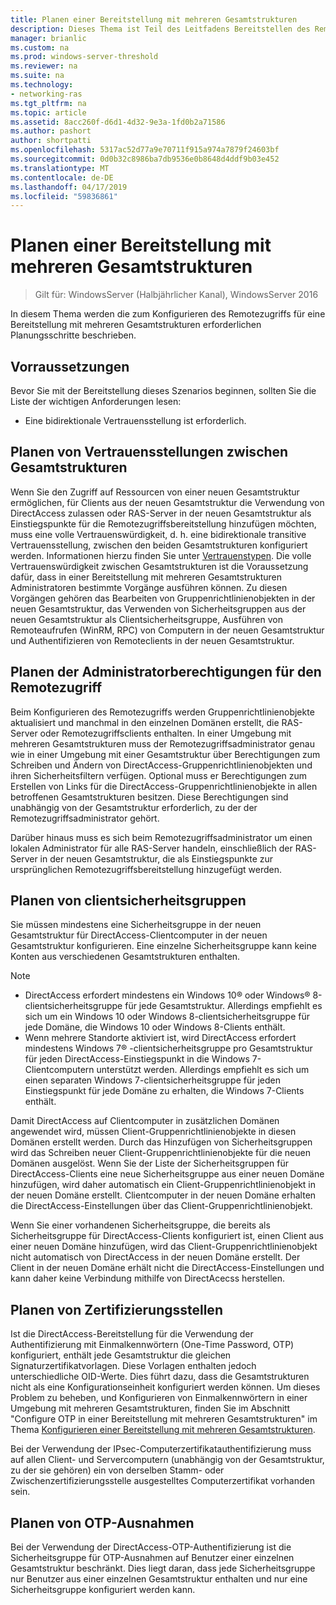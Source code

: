 ```yaml
---
title: Planen einer Bereitstellung mit mehreren Gesamtstrukturen
description: Dieses Thema ist Teil des Leitfadens Bereitstellen des Remotezugriffs in einer Umgebung mit mehreren Gesamtstrukturen in Windows Server 2016.
manager: brianlic
ms.custom: na
ms.prod: windows-server-threshold
ms.reviewer: na
ms.suite: na
ms.technology:
- networking-ras
ms.tgt_pltfrm: na
ms.topic: article
ms.assetid: 8acc260f-d6d1-4d32-9e3a-1fd0b2a71586
ms.author: pashort
author: shortpatti
ms.openlocfilehash: 5317ac52d77a9e70711f915a974a7879f24603bf
ms.sourcegitcommit: 0d0b32c8986ba7db9536e0b8648d4ddf9b03e452
ms.translationtype: MT
ms.contentlocale: de-DE
ms.lasthandoff: 04/17/2019
ms.locfileid: "59836861"
---
```

# <a name="plan-a-multi-forest-deployment"></a>Planen einer Bereitstellung mit mehreren Gesamtstrukturen

>Gilt für: WindowsServer (Halbjährlicher Kanal), WindowsServer 2016

In diesem Thema werden die zum Konfigurieren des Remotezugriffs für eine Bereitstellung mit mehreren Gesamtstrukturen erforderlichen Planungsschritte beschrieben.  
  
## <a name="prerequisites"></a>Vorraussetzungen  
Bevor Sie mit der Bereitstellung dieses Szenarios beginnen, sollten Sie die Liste der wichtigen Anforderungen lesen:  
  
-   Eine bidirektionale Vertrauensstellung ist erforderlich.  
  
## <a name="plan-trust-between-forests"></a>Planen von Vertrauensstellungen zwischen Gesamtstrukturen  
Wenn Sie den Zugriff auf Ressourcen von einer neuen Gesamtstruktur ermöglichen, für Clients aus der neuen Gesamtstruktur die Verwendung von DirectAccess zulassen oder RAS-Server in der neuen Gesamtstruktur als Einstiegspunkte für die Remotezugriffsbereitstellung hinzufügen möchten, muss eine volle Vertrauenswürdigkeit, d. h. eine bidirektionale transitive Vertrauensstellung, zwischen den beiden Gesamtstrukturen konfiguriert werden. Informationen hierzu finden Sie unter [Vertrauenstypen](https://technet.microsoft.com/library/cc775736.aspx). Die volle Vertrauenswürdigkeit zwischen Gesamtstrukturen ist die Voraussetzung dafür, dass in einer Bereitstellung mit mehreren Gesamtstrukturen Administratoren bestimmte Vorgänge ausführen können. Zu diesen Vorgängen gehören das Bearbeiten von Gruppenrichtlinienobjekten in der neuen Gesamtstruktur, das Verwenden von Sicherheitsgruppen aus der neuen Gesamtstruktur als Clientsicherheitsgruppe, Ausführen von Remoteaufrufen (WinRM, RPC) von Computern in der neuen Gesamtstruktur und Authentifizieren von Remoteclients in der neuen Gesamtstruktur.  
  
## <a name="plan-remote-access-administrator-permissions"></a>Planen der Administratorberechtigungen für den Remotezugriff  
Beim Konfigurieren des Remotezugriffs werden Gruppenrichtlinienobjekte aktualisiert und manchmal in den einzelnen Domänen erstellt, die RAS-Server oder Remotezugriffsclients enthalten. In einer Umgebung mit mehreren Gesamtstrukturen muss der Remotezugriffsadministrator genau wie in einer Umgebung mit einer Gesamtstruktur über Berechtigungen zum Schreiben und Ändern von DirectAccess-Gruppenrichtlinienobjekten und ihren Sicherheitsfiltern verfügen. Optional muss er Berechtigungen zum Erstellen von Links für die DirectAccess-Gruppenrichtlinienobjekte in allen betroffenen Gesamtstrukturen besitzen. Diese Berechtigungen sind unabhängig von der Gesamtstruktur erforderlich, zu der der Remotezugriffsadministrator gehört.  
  
Darüber hinaus muss es sich beim Remotezugriffsadministrator um einen lokalen Administrator für alle RAS-Server handeln, einschließlich der RAS-Server in der neuen Gesamtstruktur, die als Einstiegspunkte zur ursprünglichen Remotezugriffsbereitstellung hinzugefügt werden.  
  
## <a name="ClientSG"></a>Planen von clientsicherheitsgruppen  
Sie müssen mindestens eine Sicherheitsgruppe in der neuen Gesamtstruktur für DirectAccess-Clientcomputer in der neuen Gesamtstruktur konfigurieren. Eine einzelne Sicherheitsgruppe kann keine Konten aus verschiedenen Gesamtstrukturen enthalten.  
  
> [!NOTE]  
> -   DirectAccess erfordert mindestens ein Windows 10&reg; oder Windows&reg; 8-clientsicherheitsgruppe für jede Gesamtstruktur. Allerdings empfiehlt es sich um ein Windows 10 oder Windows 8-clientsicherheitsgruppe für jede Domäne, die Windows 10 oder Windows 8-Clients enthält.  
> -   Wenn mehrere Standorte aktiviert ist, wird DirectAccess erfordert mindestens Windows 7&reg; -clientsicherheitsgruppe pro Gesamtstruktur für jeden DirectAccess-Einstiegspunkt in die Windows 7-Clientcomputern unterstützt werden. Allerdings empfiehlt es sich um einen separaten Windows 7-clientsicherheitsgruppe für jeden Einstiegspunkt für jede Domäne zu erhalten, die Windows 7-Clients enthält.  
>   
> Damit DirectAccess auf Clientcomputer in zusätzlichen Domänen angewendet wird, müssen Client-Gruppenrichtlinienobjekte in diesen Domänen erstellt werden. Durch das Hinzufügen von Sicherheitsgruppen wird das Schreiben neuer Client-Gruppenrichtlinienobjekte für die neuen Domänen ausgelöst. Wenn Sie der Liste der Sicherheitsgruppen für DirectAccess-Clients eine neue Sicherheitsgruppe aus einer neuen Domäne hinzufügen, wird daher automatisch ein Client-Gruppenrichtlinienobjekt in der neuen Domäne erstellt. Clientcomputer in der neuen Domäne erhalten die DirectAccess-Einstellungen über das Client-Gruppenrichtlinienobjekt.  
>   
> Wenn Sie einer vorhandenen Sicherheitsgruppe, die bereits als Sicherheitsgruppe für DirectAccess-Clients konfiguriert ist, einen Client aus einer neuen Domäne hinzufügen, wird das Client-Gruppenrichtlinienobjekt nicht automatisch von DirectAccess in der neuen Domäne erstellt. Der Client in der neuen Domäne erhält nicht die DirectAccess-Einstellungen und kann daher keine Verbindung mithilfe von DirectAcecss herstellen.  
  
## <a name="plan-certification-authorities"></a>Planen von Zertifizierungsstellen  
Ist die DirectAccess-Bereitstellung für die Verwendung der Authentifizierung mit Einmalkennwörtern (One-Time Password, OTP) konfiguriert, enthält jede Gesamtstruktur die gleichen Signaturzertifikatvorlagen. Diese Vorlagen enthalten jedoch unterschiedliche OID-Werte. Dies führt dazu, dass die Gesamtstrukturen nicht als eine Konfigurationseinheit konfiguriert werden können. Um dieses Problem zu beheben, und Konfigurieren von Einmalkennwörtern in einer Umgebung mit mehreren Gesamtstrukturen, finden Sie im Abschnitt "Configure OTP in einer Bereitstellung mit mehreren Gesamtstrukturen" im Thema [Konfigurieren einer Bereitstellung mit mehreren Gesamtstrukturen](Configure-a-Multi-Forest-Deployment.md).  
  
Bei der Verwendung der IPsec-Computerzertifikatauthentifizierung muss auf allen Client- und Servercomputern (unabhängig von der Gesamtstruktur, zu der sie gehören) ein von derselben Stamm- oder Zwischenzertifizierungsstelle ausgestelltes Computerzertifikat vorhanden sein.  
  
## <a name="plan-otp-exemptions"></a>Planen von OTP-Ausnahmen  
Bei der Verwendung der DirectAccess-OTP-Authentifizierung ist die Sicherheitsgruppe für OTP-Ausnahmen auf Benutzer einer einzelnen Gesamtstruktur beschränkt. Dies liegt daran, dass jede Sicherheitsgruppe nur Benutzer aus einer einzelnen Gesamtstruktur enthalten und nur eine Sicherheitsgruppe konfiguriert werden kann.  
  


